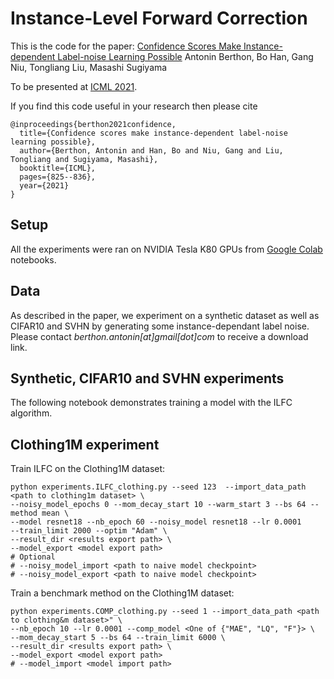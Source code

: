# Instance-Level Forward Correction
This is the code for the paper: [Confidence Scores Make Instance-dependent Label-noise Learning Possible](https://arxiv.org/abs/2001.03772)
Antonin Berthon, Bo Han, Gang Niu, Tongliang Liu, Masashi Sugiyama

To be presented at [ICML 2021](https://icml.cc/Conferences/2021).


If you find this code useful in your research then please cite

```
@inproceedings{berthon2021confidence,
  title={Confidence scores make instance-dependent label-noise learning possible},
  author={Berthon, Antonin and Han, Bo and Niu, Gang and Liu, Tongliang and Sugiyama, Masashi},
  booktitle={ICML},
  pages={825--836},
  year={2021}
}
```

## Setup
All the experiments were ran on NVIDIA Tesla K80 GPUs
from [Google Colab](https://research.google.com/colaboratory/) notebooks.

## Data
As described in the paper, we experiment on a synthetic dataset as well as CIFAR10 and SVHN by generating some instance-dependant label noise. Please contact _berthon.antonin[at]gmail[dot]com_ to receive a download link.

## Synthetic, CIFAR10 and SVHN experiments
The following notebook demonstrates training a model with the ILFC algorithm.

## Clothing1M experiment
Train ILFC on the Clothing1M dataset:
```
python experiments.ILFC_clothing.py --seed 123  --import_data_path <path to clothing1m dataset> \
--noisy_model_epochs 0 --mom_decay_start 10 --warm_start 3 --bs 64 --method mean \
--model resnet18 --nb_epoch 60 --noisy_model resnet18 --lr 0.0001 
--train_limit 2000 --optim "Adam" \
--result_dir <results export path> \
--model_export <model export path> 
# Optional
# --noisy_model_import <path to naive model checkpoint> 
# --noisy_model_export <path to naive model checkpoint> 
```

Train a benchmark method on the Clothing1M dataset:
```
python experiments.COMP_clothing.py --seed 1 --import_data_path <path to clothing&m dataset>" \
--nb_epoch 10 --lr 0.0001 --comp_model <One of {"MAE", "LQ", "F"}> \
--mom_decay_start 5 --bs 64 --train_limit 6000 \
--result_dir <results export path> \
--model_export <model export path> 
# --model_import <model import path> 
```
